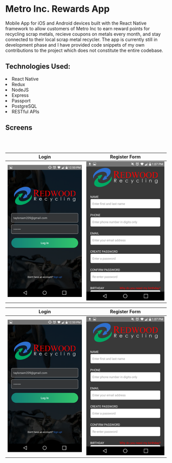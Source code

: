 # Metro Inc. Rewards App
Mobile App for iOS and Android devices built with the React Native framework to allow customers of Metro Inc to earn reward points
for recycling scrap metals, recieve coupons on metals every month, and stay connected to their local scrap metal recycler. The app is currently still in development phase and I have provided code snippets of my own contributions to the project which does not constitute the entire codebase.

## Technologies Used:

<li>React Native</li>
<li>Redux</li>
<li>NodeJS</li>
<li>Express</li>
<li>Passport</li>
<li>PostgreSQL</li>
<li>RESTful APIs</li>

## Screens
<br><br>

Login            |  Register Form
:-------------------------:|:-------------------------:
![](https://github.com/taylorsam209/Metro-Rewards-Mobile-App/blob/master/assets/login.png)  |  ![](https://github.com/taylorsam209/Metro-Rewards-Mobile-App/blob/master/assets/register.png)

Login            |  Register Form
:-------------------------:|:-------------------------:
![](https://github.com/taylorsam209/Metro-Rewards-Mobile-App/blob/master/assets/login.png)  |  ![](https://github.com/taylorsam209/Metro-Rewards-Mobile-App/blob/master/assets/register.png)







